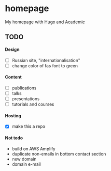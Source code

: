 # homepage
My homepage with Hugo and Academic


## TODO

#### Design

- [ ] Russian site, "internationalisation"
- [ ] change color of fas font to green 

#### Content

- [ ] publications 
- [ ] talks 
- [ ] presentations
- [ ] tutorials and courses

#### Hosting

- [x] make this a repo 

#### Not todo

- build on AWS Amplify 
- duplicate non-emails in bottom contact section
- new domain
- domain e-mail
